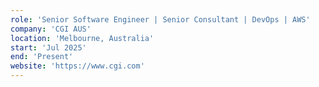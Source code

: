 ```yaml
---
role: 'Senior Software Engineer | Senior Consultant | DevOps | AWS'
company: 'CGI AUS'
location: 'Melbourne, Australia'
start: 'Jul 2025'
end: 'Present'
website: 'https://www.cgi.com'
---
```

